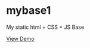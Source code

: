 # mybase1

My static html + CSS + JS Base

[View Demo](https://allyvi.github.io/mybase1/ "mybase 1 demo")
